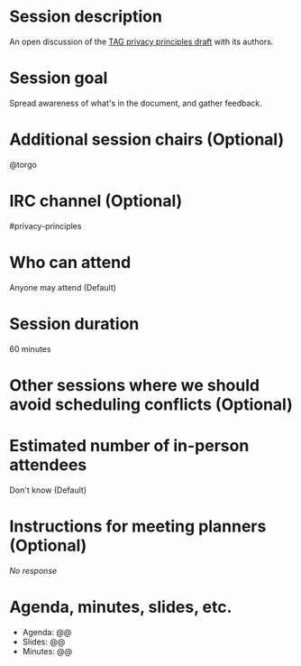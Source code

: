# Session description

An open discussion of the [TAG privacy principles draft](https://w3ctag.github.io/privacy-principles/) with its authors.

# Session goal

Spread awareness of what's in the document, and gather feedback.

# Additional session chairs (Optional)
@torgo

# IRC channel (Optional)
#privacy-principles

# Who can attend
Anyone may attend (Default)

# Session duration
60 minutes

# Other sessions where we should avoid scheduling conflicts (Optional)


# Estimated number of in-person attendees
Don't know (Default)

# Instructions for meeting planners (Optional)
*No response*

# Agenda, minutes, slides, etc.
* Agenda: @@
* Slides: @@
* Minutes: @@
